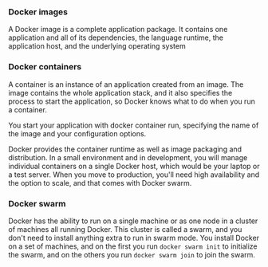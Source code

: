 ### Docker images

A Docker image is a complete application package. It contains one application and all of its
dependencies, the language runtime, the application host, and the underlying operating
system

### Docker containers

A container is an instance of an application created from an image. The image contains the whole application stack, and it also specifies the process to start the application, so Docker knows what to do when you run a container.

You start your application with docker container run, specifying the name of the image and your configuration options.

Docker provides the container runtime as well as image packaging and distribution. In a small environment and in development, you will manage individual containers on a single Docker host, which would be your laptop or a test server. When you move to production, you'll need high availability and the option to scale, and that comes with Docker swarm.

### Docker swarm

Docker has the ability to run on a single machine or as one node in a cluster of machines all running Docker. This cluster is called a swarm, and you don't need to install anything extra to run in swarm mode. You install Docker on a set of machines, and on the first you run `docker swarm init` to initialize the swarm, and on the others you run `docker swarm join` to join the swarm.
